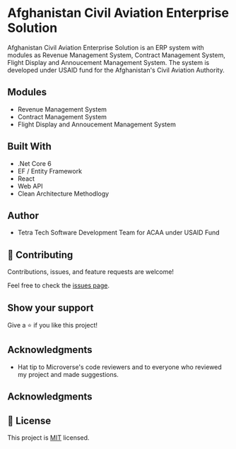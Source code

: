 # Afghanistan Civil Aviation Enterprise Solution

Afghanistan Civil Aviation Enterprise Solution is an ERP system with modules as Revenue Management System, Contract Management System, Flight Display and Annoucement Management System. The system is developed under USAID fund for the Afghanistan's Civil Aviation Authority.

## Modules

- Revenue Management System
- Contract Management System
- Flight Display and Annoucement Management System

## Built With

- .Net Core 6 
- EF / Entity Framework
- React
- Web API
- Clean Architecture Methodlogy

## Author

- Tetra Tech Software Development Team for ACAA under USAID Fund


## 🤝 Contributing

Contributions, issues, and feature requests are welcome!

Feel free to check the [issues page](../../issues/).

## Show your support

Give a ⭐️ if you like this project!

## Acknowledgments

- Hat tip to Microverse's code reviewers and to everyone who reviewed my project and made suggestions.

## Acknowledgments

## 📝 License

This project is [MIT](./LICENSE) licensed.
